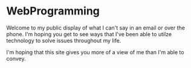# WebProgramming
Welcome to my public display of what I can't say in an email or over the phone. I'm hoping you get to see ways that I've been able to utilze technology to solve issues throughout my life. 

I'm hoping that this site gives you more of a view of me than I'm able to convey. 

